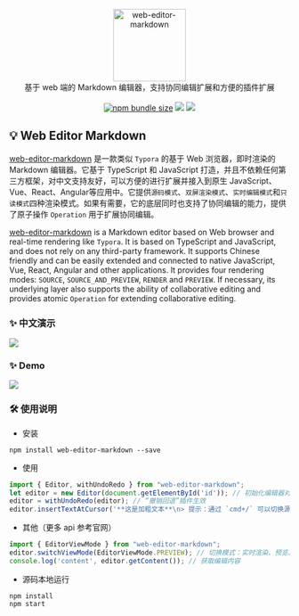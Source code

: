 
<p align="center">
<img width=130 alt="web-editor-markdown" src="https://gitee.com/zengyong2020/web-editor-markdown/raw/master/markdown.jpeg" />
<br>
基于 web 端的 Markdown 编辑器，支持协同编辑扩展和方便的插件扩展
<br><br>
<a title="npm bundle size" target="_blank" href="https://www.npmjs.com/package/web-editor-markdown"><img alt="npm bundle size" src="https://img.shields.io/bundlephobia/minzip/web-editor-markdown?style=flat-square&color=blueviolet"></a>
<a title="Version" target="_blank" href="https://www.npmjs.com/package/web-editor-markdown"><img src="https://img.shields.io/npm/v/web-editor-markdown.svg?style=flat-square"></a>
<a title="Downloads" target="_blank" href="https://www.npmjs.com/package/web-editor-markdown"><img src="https://img.shields.io/npm/dt/web-editor-markdown.svg?style=flat-square&color=97ca00"></a>
<!-- <a title="Visitors" target="_blank" href="javascript:;"><img src="https://visitor-badge.glitch.me/badge?page_id=zengyong.web-editor-markdown"></a> -->
<br>
</p>

## 💡 Web Editor Markdown
[web-editor-markdown](https://github.com/Ben-love-zy/web-editor-markdown.git) 是一款类似 `Typora` 的基于 Web 浏览器，即时渲染的 Markdown 编辑器。它基于 TypeScript 和 JavaScript 打造，并且不依赖任何第三方框架，对中文支持友好，可以方便的进行扩展并接入到原生 JavaScript、Vue、React、Angular等应用中。它提供`源码模式`、`双屏渲染模式`、`实时编辑模式`和`只读模式`四种渲染模式。如果有需要，它的底层同时也支持了协同编辑的能力，提供了原子操作 `Operation` 用于扩展协同编辑。

[web-editor-markdown](https://github.com/Ben-love-zy/web-editor-markdown.git) is a Markdown editor based on Web browser and real-time rendering like `Typora`. It is based on TypeScript and JavaScript, and does not rely on any third-party framework. It supports Chinese friendly and can be easily extended and connected to native JavaScript, Vue, React, Angular and other applications. It provides four rendering modes: `SOURCE`, `SOURCE_AND_PREVIEW`, `RENDER` and `PREVIEW`. If necessary, its underlying layer also supports the ability of collaborative editing and provides atomic `Operation` for extending collaborative editing.

### ✨ 中文演示
![](https://gitee.com/zengyong2020/web-editor-markdown/raw/master/demo-zh.gif)
### ✨ Demo
![](https://gitee.com/zengyong2020/web-editor-markdown/raw/master/demo-en.gif)

### 🛠️ 使用说明
* 安装
```shell
npm install web-editor-markdown --save
```
* 使用
```ts
import { Editor, withUndoRedo } from "web-editor-markdown";
let editor = new Editor(document.getElementById('id')); // 初始化编辑器对象
editor = withUndoRedo(editor); // “撤销回退”插件生效
editor.insertTextAtCursor('**这是加粗文本**\n> 提示：通过 `cmd+/` 可以切换源码模式哦'); // 插入 markdown 内容
```

* 其他（更多 api 参考官网）
```ts
import { EditorViewMode } from "web-editor-markdown";
editor.switchViewMode(EditorViewMode.PREVIEW); // 切换模式：实时渲染、预览、源码、双屏模式，或者通过 cmd+/ 切换源码模式和实时渲染模式
console.log('content', editor.getContent()); // 获取编辑内容
```

* 源码本地运行
```shell
npm install
npm start
```
